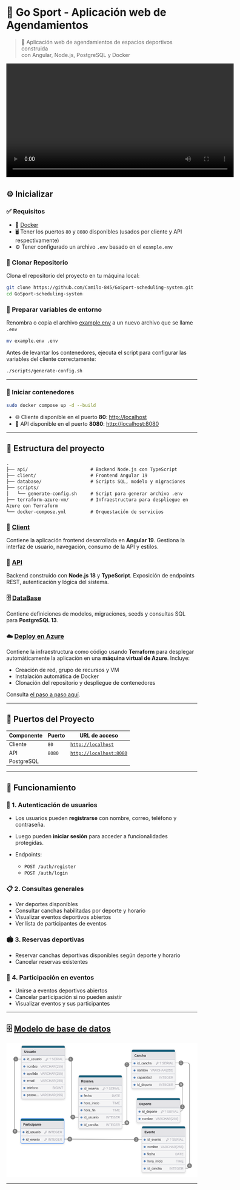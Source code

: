 # 🏀 Go Sport - Aplicación web de Agendamientos

> 📅 Aplicación web de agendamientos de espacios deportivos construida  
> con Angular, Node.js, PostgreSQL y Docker

<video src="./resources/video_example.webm" controls width="600"></video>

## ⚙️ Inicializar

### ✅ Requisitos

- 🐳 [Docker](https://docs.docker.com/engine/install/)
- 🖥️ Tener los puertos `80` y `8080` disponibles (usados por cliente y API respectivamente)
- ⚙️ Tener configurado un archivo `.env` basado en el `example.env`

### 🧾 Clonar Repositorio

Clona el repositorio del proyecto en tu máquina local:

```bash
git clone https://github.com/Camilo-845/GoSport-scheduling-system.git
cd GoSport-scheduling-system
```

### 🔧 Preparar variables de entorno

Renombra o copia el archivo [example.env](./example.env) a un nuevo archivo que se llame `.env`

```sh
mv example.env .env
```

Antes de levantar los contenedores, ejecuta el script para configurar las variables del cliente correctamente:

```bash
./scripts/generate-config.sh
```

---

### 🚀 Iniciar contenedores

```bash
sudo docker compose up -d --build
```

- 🌐 Cliente disponible en el puerto **80**: [http://localhost](http://localhost)
- 🚀 API disponible en el puerto **8080**: [http://localhost:8080](http://localhost:8080)

---

## 📁 Estructura del proyecto

```
.
├── api/                       # Backend Node.js con TypeScript
├── client/                    # Frontend Angular 19
├── database/                  # Scripts SQL, modelo y migraciones
├── scripts/
│   └── generate-config.sh     # Script para generar archivo .env
├── terraform-azure-vm/        # Infraestructura para despliegue en Azure con Terraform
└── docker-compose.yml         # Orquestación de servicios
```

### 🧩 [Client](./client/)

Contiene la aplicación frontend desarrollada en **Angular 19**. Gestiona la interfaz de usuario, navegación, consumo de la API y estilos.

### 🚀 [API](./api/)

Backend construido con **Node.js 18** y **TypeScript**. Exposición de endpoints REST, autenticación y lógica del sistema.

### 🗄️ [DataBase](./DataBase/)

Contiene definiciones de modelos, migraciones, seeds y consultas SQL para **PostgreSQL 13**.

### ☁️ [Deploy en Azure](./terraform-azure-vm/)

Contiene la infraestructura como código usando **Terraform** para desplegar automáticamente la aplicación en una **máquina virtual de Azure**.
Incluye:

- Creación de red, grupo de recursos y VM
- Instalación automática de Docker
- Clonación del repositorio y despliegue de contenedores

Consulta [el paso a paso aquí](./terraform-azure-vm/README.md).

---

## 🧭 Puertos del Proyecto

| Componente | Puerto | URL de acceso                                    |
| ---------- | ------ | ------------------------------------------------ |
| Cliente    | `80`   | [`http://localhost`](http://localhost)           |
| API        | `8080` | [`http://localhost:8080`](http://localhost:8080) |
| PostgreSQL |        |                                                  |

---

## 🧪 Funcionamiento

### 👤 1. Autenticación de usuarios

- Los usuarios pueden **registrarse** con nombre, correo, teléfono y contraseña.
- Luego pueden **iniciar sesión** para acceder a funcionalidades protegidas.
- Endpoints:

  - `POST /auth/register`
  - `POST /auth/login`

### 📋 2. Consultas generales

- Ver deportes disponibles
- Consultar canchas habilitadas por deporte y horario
- Visualizar eventos deportivos abiertos
- Ver lista de participantes de eventos

### 🏟️ 3. Reservas deportivas

- Reservar canchas deportivas disponibles según deporte y horario
- Cancelar reservas existentes

### 📆 4. Participación en eventos

- Unirse a eventos deportivos abiertos
- Cancelar participación si no pueden asistir
- Visualizar eventos y sus participantes

---

## 🗄️ [Modelo de base de datos](./DataBase/README.md)

![dbDiagram](./resources/DbDiagram.png)

---
